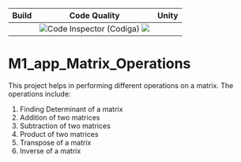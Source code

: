 |Build|Code Quality|Unity|
|-----|------------|-----|
||![Code Inspector (Codiga)](https://api.codiga.io/project/30072/score/svg) ![](https://api.codiga.io/project/30072/status/svg)|
# M1_app_Matrix_Operations
This project helps in performing different operations on a matrix.
The operations include:
1. Finding Determinant of a matrix
2. Addition of two matrices 
3. Subtraction of two matrices
4. Product of two matrices
5. Transpose of a matrix
6. Inverse of a matrix
